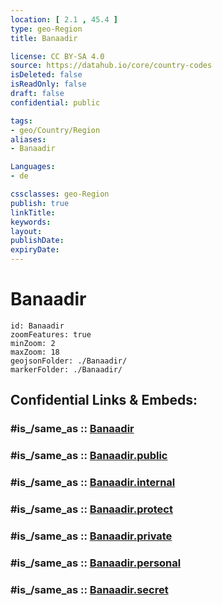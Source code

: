 ```yaml
---
location: [ 2.1 , 45.4 ] 
type: geo-Region
title: Banaadir

license: CC BY-SA 4.0
source: https://datahub.io/core/country-codes
isDeleted: false
isReadOnly: false
draft: false
confidential: public

tags:
- geo/Country/Region
aliases:
- Banaadir

Languages:
- de

cssclasses: geo-Region
publish: true
linkTitle: 
keywords: 
layout: 
publishDate: 
expiryDate: 
---
```


# Banaadir

```leaflet
id: Banaadir
zoomFeatures: true 
minZoom: 2 
maxZoom: 18
geojsonFolder: ./Banaadir/
markerFolder: ./Banaadir/
```


## Confidential Links & Embeds: 

### #is_/same_as :: [Banaadir](/_Standards/Earth/Continent/Africa/Africa~East/Somalia/Regions~Somalia/Banaadir.md) 

### #is_/same_as :: [Banaadir.public](/_public/Earth/Continent/Africa/Africa~East/Somalia/Regions~Somalia/Banaadir.public.md) 

### #is_/same_as :: [Banaadir.internal](/_internal/Earth/Continent/Africa/Africa~East/Somalia/Regions~Somalia/Banaadir.internal.md) 

### #is_/same_as :: [Banaadir.protect](/_protect/Earth/Continent/Africa/Africa~East/Somalia/Regions~Somalia/Banaadir.protect.md) 

### #is_/same_as :: [Banaadir.private](/_private/Earth/Continent/Africa/Africa~East/Somalia/Regions~Somalia/Banaadir.private.md) 

### #is_/same_as :: [Banaadir.personal](/_personal/Earth/Continent/Africa/Africa~East/Somalia/Regions~Somalia/Banaadir.personal.md) 

### #is_/same_as :: [Banaadir.secret](/_secret/Earth/Continent/Africa/Africa~East/Somalia/Regions~Somalia/Banaadir.secret.md)

